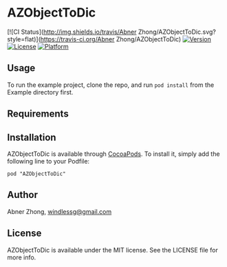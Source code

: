 # AZObjectToDic

[![CI Status](http://img.shields.io/travis/Abner Zhong/AZObjectToDic.svg?style=flat)](https://travis-ci.org/Abner Zhong/AZObjectToDic)
[![Version](https://img.shields.io/cocoapods/v/AZObjectToDic.svg?style=flat)](http://cocoadocs.org/docsets/AZObjectToDic)
[![License](https://img.shields.io/cocoapods/l/AZObjectToDic.svg?style=flat)](http://cocoadocs.org/docsets/AZObjectToDic)
[![Platform](https://img.shields.io/cocoapods/p/AZObjectToDic.svg?style=flat)](http://cocoadocs.org/docsets/AZObjectToDic)

## Usage

To run the example project, clone the repo, and run `pod install` from the Example directory first.

## Requirements

## Installation

AZObjectToDic is available through [CocoaPods](http://cocoapods.org). To install
it, simply add the following line to your Podfile:

    pod "AZObjectToDic"

## Author

Abner Zhong, windlessg@gmail.com

## License

AZObjectToDic is available under the MIT license. See the LICENSE file for more info.

